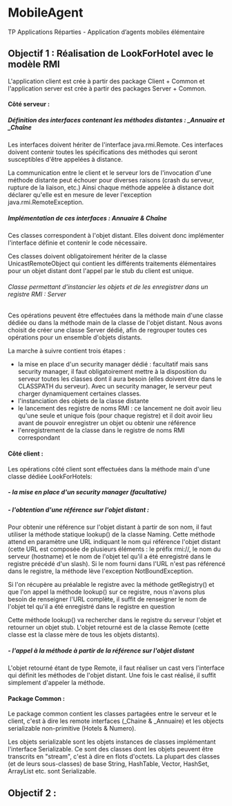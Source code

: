 # MobileAgent
TP Applications Réparties - Application d’agents mobiles élémentaire


## Objectif 1 : Réalisation de LookForHotel avec le modèle RMI

L'application client est crée à partir des package Client + Common et l'application server est crée à partir des packages Server + Common.

#### Côté serveur :

##### Définition des interfaces contenant les méthodes distantes : _Annuaire et _Chaîne

Les interfaces doivent hériter de l'interface java.rmi.Remote. Ces interfaces doivent contenir toutes les spécifications des méthodes qui seront susceptibles d'être appelées à distance.

La communication entre le client et le serveur lors de l'invocation d'une méthode distante peut échouer pour diverses raisons (crash du serveur, rupture de la liaison, etc.) Ainsi chaque méthode appelée à distance doit déclarer qu'elle est en mesure de lever l'exception java.rmi.RemoteException.

##### Implémentation de ces interfaces : Annuaire & Chaîne

Ces classes correspondent à l'objet distant. Elles doivent donc implémenter l'interface définie et contenir le code nécessaire.

Ces classes doivent obligatoirement hériter de la classe UnicastRemoteObject qui contient les différents traitements élémentaires pour un objet distant dont l'appel par le stub du client est unique. 

###### Classe permettant d'instancier les objets et de les enregistrer dans un registre RMI : Server

Ces opérations peuvent être effectuées dans la méthode main d'une classe dédiée ou dans la méthode main de la classe de l'objet distant. Nous avons choisit de créer une classe Server dédié, afin de regrouper toutes ces opérations pour un ensemble d'objets distants.

La marche à suivre contient trois étapes :
 - la mise en place d'un security manager dédié : facultatif mais sans security manager, il faut obligatoirement mettre à la disposition du serveur toutes les classes dont il aura besoin (elles doivent être dans le CLASSPATH du serveur). Avec un security manager, le serveur peut charger dynamiquement certaines classes.
 - l'instanciation des objets de la classe distante
 - le lancement des registre de noms RMI : ce lancement ne doit avoir lieu qu'une seule et unique fois (pour chaque registre) et il doit avoir lieu avant de pouvoir enregistrer un objet ou obtenir une référence
 - l'enregistrement de la classe dans le registre de noms RMI correspondant


#### Côté client :

Les opérations côté client sont effectuées dans la méthode main d'une classe dédiée LookForHotels:

##### - la mise en place d'un security manager (facultative)
 
##### - l'obtention d'une référence sur l'objet distant : 
 
Pour obtenir une référence sur l'objet distant à partir de son nom, il faut utiliser la méthode statique lookup() de la classe Naming. Cette méthode attend en paramètre une URL indiquant le nom qui référence l'objet distant (cette URL est composée de plusieurs éléments : le préfix rmi://, le nom du serveur (hostname) et le nom de l'objet tel qu'il a été enregistré dans le registre précédé d'un slash). Si le nom fourni dans l'URL n'est pas référencé dans le registre, la méthode lève l'exception NotBoundException.

Si l'on récupère au préalable le registre avec la méthode getRegistry() et que l'on appel la méthode lookup() sur ce registre, nous n'avons plus besoin de renseigner l'URL complète, il suffit de renseigner le nom de l'objet tel qu'il a été enregistré dans le registre en question

Cette méthode lookup() va rechercher dans le registre du serveur l'objet et retourner un objet stub. L'objet retourné est de la classe Remote (cette classe est la classe mère de tous les objets distants). 

##### - l'appel à la méthode à partir de la référence sur l'objet distant

L'objet retourné étant de type Remote, il faut réaliser un cast vers l'interface qui définit les méthodes de l'objet distant. Une fois le cast réalisé, il suffit simplement d'appeler la méthode.


#### Package Common :

Le package common contient les classes partagées entre le serveur et le client, c'est à dire les remote interfaces (_Chaine & _Annuaire) et les objects serializable non-primitive (Hotels & Numero).

Les objets serializable sont les objets instances de classes implémentant l'interface Serializable. Ce sont des classes dont les objets peuvent être transcrits en "stream", c'est à dire en flots d'octets. La plupart des classes (et de leurs sous-classes) de base String, HashTable, Vector, HashSet, ArrayList etc. sont Serializable.



## Objectif 2 : 

